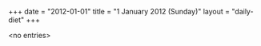 +++
date = "2012-01-01"
title = "1 January 2012 (Sunday)"
layout = "daily-diet"
+++


\<no entries\>

